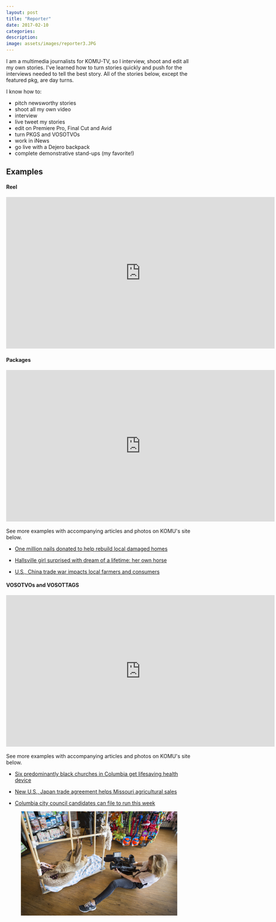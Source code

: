 ```yaml
---
layout: post
title: "Reporter"
date: 2017-02-10
categories:
description:
image: assets/images/reporter3.JPG
---
```

I am a multimedia journalists for KOMU-TV, so I interview, shoot and edit all my own stories. I've learned how to turn stories quickly and push for the interviews needed to tell the best story. All of the stories below, except the featured pkg, are day turns.

I know how to:
* pitch newsworthy stories
* shoot all my own video
* interview
* live tweet my stories
* edit on Premiere Pro, Final Cut and Avid
* turn PKGS and VOSOTVOs
* work in iNews
* go live with a Dejero backpack
* complete demonstrative stand-ups (my favorite!)

## Examples
<h4>Reel</h4>

<iframe width="728" height="410" src="https://www.youtube.com/embed/XXzREONuEUQ" frameborder="0" allow="accelerometer; autoplay; encrypted-media; gyroscope; picture-in-picture" allowfullscreen></iframe>

<h4>Packages</h4>

<iframe src="https://www.komu.com/videoplayer/iframe_jw.cfm?video_id=55018" height="410" width="728" frameBorder="0" scrolling="auto" ></iframe>

See more examples with accompanying articles and photos on KOMU's site below.
* [One million nails donated to help rebuild local damaged homes](https://www.komu.com/news/one-million-nails-donated-to-help-rebuild-local-damaged-homes)

* [Hallsville girl surprised with dream of a lifetime: her own horse](https://www.komu.com/news/hallsville-girl-surprised-with-dream-of-a-lifetime-her-own-horse)

* [U.S., China trade war impacts local farmers and consumers](https://www.komu.com/news/u-s-china-trade-war-impacts-local-farmers-and-consumers)

<h4>VOSOTVOs and VOSOTTAGS</h4>

<iframe src="https://www.komu.com/videoplayer/iframe_jw.cfm?video_id=55961" height="410" width="728" frameBorder="0" scrolling="auto" ></iframe>

See more examples with accompanying articles and photos on KOMU's site below.

* [Six predominantly black churches in Columbia get lifesaving health device](https://www.komu.com/news/six-predominantly-black-churches-in-columbia-get-lifesaving-health-device)

* [New U.S., Japan trade agreement helps Missouri agricultural sales](https://www.komu.com/news/new-u-s-japan-trade-agreement-helps-missouri-agricultural-sales)

* [Columbia city council candidates can file to run this week](https://www.komu.com/news/columbia-city-council-candidates-can-file-to-run-this-week)

<figure class="large-img">
  <img src="/assets/images/ground.JPG" alt="Placeholder"/>
</figure>
